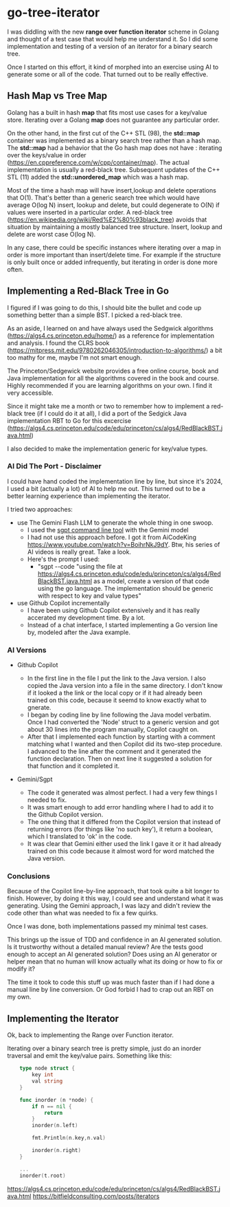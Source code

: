# go-tree-iterator

I was diddling with the new **range over function iterator** scheme in Golang and thought of a test case that would help me understand it. So I did some implementation and testing of a version of an iterator for a binary search tree.

Once I started on this effort, it kind of morphed into an exercise using AI to generate some or all of the code. That turned out to be really effective.

## Hash Map vs Tree Map

Golang has a built in hash **map** that fits most use cases for a key/value store. Iterating over a Golang **map** does not guarantee any particular order.

On the other hand, in the first cut of the C++ STL (98), the **std::map** container was implemented as a binary search tree rather than a hash map. The **std::map** had a behavior that the Go hash map does not have : iterating over the keys/value in order (https://en.cppreference.com/w/cpp/container/map). The actual implementation is usually a red-black tree. Subsequent updates of the C++ STL (11) added the **std::unordered_map** which was a hash map.

Most of the time a hash map will have insert,lookup and delete operations that O(1). That's better than a generic search tree which would have average O(log N) insert, lookup and delete, but could degenerate to O(N) if values were inserted in a particular order. A red-black tree (https://en.wikipedia.org/wiki/Red%E2%80%93black_tree) avoids that situation by maintaining a mostly balanced tree structure. Insert, lookup and delete are worst case O(log N).

In any case, there could be specific instances where iterating over a map in order is more important than insert/delete time. For example if the structure is only built once or added infrequently, but iterating in order is done more often.

## Implementing a Red-Black Tree in Go

I figured if I was going to do this, I should bite the bullet and code up something better than a simple BST. I picked a red-black tree.

As an aside, I learned on and have always used the Sedgwick algorithms (https://algs4.cs.princeton.edu/home/) as a reference for implementation and analysis. I found the CLRS book (https://mitpress.mit.edu/9780262046305/introduction-to-algorithms/) a bit too mathy for me, maybe I'm not smart enough.

The Princeton/Sedgewick website provides a free online course, book and Java implementation for all the algorithms covered in the book and course. Highly recommended if you are learning algorithms on your own. I find it very accessible.

Since it might take me a month or two to remember how to implement a red-black tree (if I could do it at all), I did a port of the Sedgick Java implementation RBT to Go for this excercise (https://algs4.cs.princeton.edu/code/edu/princeton/cs/algs4/RedBlackBST.java.html)

I also decided to make the implementation generic for key/value types.

### AI Did The Port - Disclaimer

I could have hand coded the implementation line by line, but since it's 2024, I used a bit (actually a lot) of AI to help me out. This turned out to be a better learning experience than implementing the iterator.

I tried two approaches:

- use The Gemini Flash LLM to generate the whole thing in one swoop.
  - I used the [sgpt command line tool](https://github.com/tbckr/sgpt) with the Gemini model
  - I had not use this approach before. I got it from AiCodeKing https://www.youtube.com/watch?v=BoihrNkJ9dY. Btw, his series of AI videos is really great. Take a look.
  - Here's the prompt I used:
    - "sgpt --code "using the file at https://algs4.cs.princeton.edu/code/edu/princeton/cs/algs4/RedBlackBST.java.html as a model, create a version of that code using the go language. The implementation should be generic with respect to key and value types"
- use Github Copilot incrementally
  - I have been using Github Copilot extensively and it has really accerated my development time. By a lot.
  - Instead of a chat interface, I started implementing a Go version line by, modeled after the Java example.

### AI Versions

- Github Copilot

  - In the first line in the file I put the link to the Java version. I also copied the Java version into a file in the same directory. I don't know if it looked a the link or the local copy or if it had already been trained on this code, because it seemd to know exactly what to gnerate.
  - I began by coding line by line following the Java model verbatim. Once I had converted the 'Node' struct to a generic version and got about 30 lines into the program manually, Copilot caught on.
  - After that I implemented each function by starting with a comment matching what I wanted and then Copilot did its two-step procedure. I advanced to the line after the comment and it generated the function declaration. Then on next line it suggested a solution for that function and it completed it.

- Gemini/Sgpt
  - The code it generated was almost perfect. I had a very few things I needed to fix.
  - It was smart enough to add error handling where I had to add it to the Github Copilot version.
  - The one thing that it differed from the Copilot version that instead of returning errors (for things like 'no such key'), it return a boolean, which I translated to 'ok' in the code.
  - It was clear that Gemini either used the link I gave it or it had already trained on this code because it almost word for word matched the Java version.

### Conclusions

Because of the Copilot line-by-line approach, that took quite a bit longer to finish. However, by doing it this way, I could see and understand what it was generating. Using the Gemini approach, I was lazy and didn't review the code other than what was needed to fix a few quirks.

Once I was done, both implementations passed my minimal test cases.

This brings up the issue of TDD and confidence in an AI generated solution. Is it trustworthy without a detailed manual review? Are the tests good enough to accept an AI generated solution? Does using an AI generator or helper mean that no human will know actually what its doing or how to fix or modify it?

The time it took to code this stuff up was much faster than if I had done a manual line by line conversion. Or God forbid I had to crap out an RBT on my own.

## Implementing the Iterator

Ok, back to implementing the Range over Function iterator.

Iterating over a binary search tree is pretty simple, just do an inorder traversal and emit the key/value pairs. Something like this:

```go
    type node struct {
        key int
        val string
    }

    func inorder (n *node) {
        if n == nil {
            return
        }
        inorder(n.left)

        fmt.Println(n.key,n.val)

        inorder(n.right)
    }

    ...
    inorder(t.root)

```

https://algs4.cs.princeton.edu/code/edu/princeton/cs/algs4/RedBlackBST.java.html
https://bitfieldconsulting.com/posts/iterators
